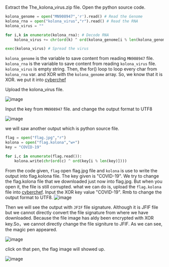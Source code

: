 Extract the The_kolona_virus.zip file.
Open the python source code.

```python
kolona_genome = open("MN908947",'r').read() # Read the Genome
kolona_rna = open("kolona_virus","r").read() # Read the RNA
kolona_virus = ""

for i,k in enumerate(kolona_rna): # Decode RNA
	kolona_virus += chr(ord(k) ^ ord(kolona_genome[i % len(kolona_genome)]))

exec(kolona_virus) # Spread the virus
```

`kolona_genome` is the variable to save content from reading `MN908947` file.
`kolona_rna` is the variable to save content from reading `kolona_virus` file.
`kolona_virus` is empty string.
Then, the for() loop to loop every char from `kolona_rna` var. and XOR with the `kolona_genome` array.
So, we know that it is XOR. we put it into [cyberchef](https://gchq.github.io/CyberChef/#recipe=XOR(%7B'option':'Hex','string':''%7D,'Standard',false))

Upload the kolona_virus file.

![image](https://user-images.githubusercontent.com/59368650/138826663-07e7b82e-546e-4194-a732-76b954bfd83d.png)

Input the key from `MN908947` file. and change the output format to UTF8

![image](https://user-images.githubusercontent.com/59368650/138826802-ba39472a-5241-4250-b1db-68b950a34296.png)

we will saw another output which is python source file.

```python
flag = open("flag.jpg","r")
kolona = open("flag.kolona","w+")
key = "COVID-19"

for i,c in enumerate(flag.read()):
	kolona.write(chr(ord(c) ^ ord(key[i % len(key)])))
```

From the code given, `flag` open flag.jpg file and `kolona` is use to write the output into flag.kolona file.
The key given is "COVID-19".
We try to change the flag.kolona file that we downloaded just now into flag.jpg. But when you open it, the file is still corrupted.
what we can do is, upload the `flag.kolona` file into [cyberchef](https://gchq.github.io/CyberChef/#recipe=XOR(%7B'option':'UTF8','string':'COVID-19'%7D,'Standard',false)).
Input the XOR key value "COVID-19".
Rmb to change the output format to UTF8.
![image](https://user-images.githubusercontent.com/59368650/138828877-0e9bfdf1-93b2-457e-a570-addf0eb8ca7f.png)

Then we will see the output with `JFIF` file signature. Although it is JFIF file but we cannot directly convert the file signature from where we have downloaded. Because the file image has aldy been encrypted with XOR key.So，we cannot directly change the file signiture to JFIF.
As we can see, the magic pen appeared.

![image](https://user-images.githubusercontent.com/59368650/138829610-0a56d968-db8d-4284-9f5e-a44216b866e3.png)

click on that pen, the flag image will showed up.

![image](https://user-images.githubusercontent.com/59368650/138829829-6b686c43-192b-48b1-bfaf-5a22aeaf4c39.png)







